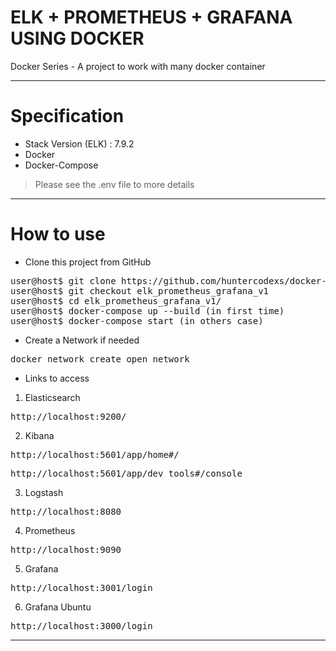 # ELK + PROMETHEUS + GRAFANA USING DOCKER

Docker Series - A project to work with many docker container

---

# Specification

- Stack Version (ELK) : 7.9.2
- Docker
- Docker-Compose

> Please see the .env file to more details

---

# How to use

- Clone this project from GitHub

<pre>
user@host$ git clone https://github.com/huntercodexs/docker-series.git .
user@host$ git checkout elk_prometheus_grafana_v1
user@host$ cd elk_prometheus_grafana_v1/
user@host$ docker-compose up --build (in first time)
user@host$ docker-compose start (in others case)
</pre>

- Create a Network if needed

<pre>
docker network create open_network
</pre>

- Links to access

1. Elasticsearch
<pre>http://localhost:9200/</pre>

2. Kibana
<pre>http://localhost:5601/app/home#/</pre>
<pre>http://localhost:5601/app/dev_tools#/console</pre>

3. Logstash
<pre>http://localhost:8080</pre>

4. Prometheus
<pre>http://localhost:9090</pre>

5. Grafana
<pre>http://localhost:3001/login</pre>
   
6. Grafana Ubuntu
<pre>http://localhost:3000/login</pre>

---
